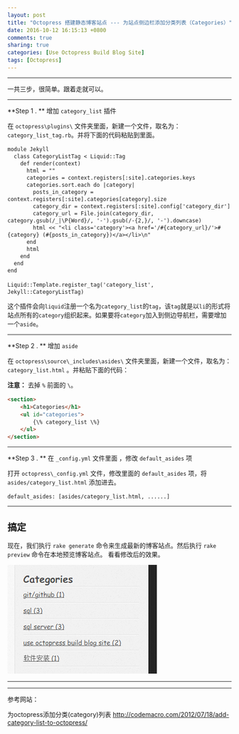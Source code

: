 ```yaml
---
layout: post
title: "Octopress 搭建静态博客站点 --- 为站点侧边栏添加分类列表（Categories）"
date: 2016-10-12 16:15:13 +0800
comments: true
sharing: true
categories: [Use Octopress Build Blog Site]
tags: [Octopress]
---
```



---

一共三步，很简单。跟着走就可以。

---

**Step 1 . **  增加 `category_list` 插件

在 `octopress\plugins\` 文件夹里面，新建一个文件，取名为：`category_list_tag.rb`。并将下面的代码粘贴到里面。

```
module Jekyll
  class CategoryListTag < Liquid::Tag
    def render(context)
      html = ""
      categories = context.registers[:site].categories.keys
      categories.sort.each do |category|
        posts_in_category = context.registers[:site].categories[category].size
        category_dir = context.registers[:site].config['category_dir']
        category_url = File.join(category_dir, category.gsub(/_|\P{Word}/, '-').gsub(/-{2,}/, '-').downcase)
        html << "<li class='category'><a href='/#{category_url}/'>#{category} (#{posts_in_category})</a></li>\n"
      end
      html
    end
  end
end

Liquid::Template.register_tag('category_list', Jekyll::CategoryListTag)
```

这个插件会向`liquid`注册一个名为`category_list`的`tag`，该`tag`就是以`li`的形式将站点所有的`category`组织起来。如果要将`category`加入到侧边导航栏，需要增加一个`aside`。

---

**Step 2 . ** 增加 `aside`

在 `octopress\source\_includes\asides\` 文件夹里面，新建一个文件，取名为：`category_list.html` 。并粘贴下面的代码：

**注意：** 去掉 `%` 前面的 `\`。

```html
<section>
	<h1>Categories</h1>
	<ul id="categories">
		{\% category_list \%}
	</ul>
</section>
```

---

**Step 3 . ** 在 `_config.yml` 文件里面 ，修改 `default_asides` 项

打开 `octopress\_config.yml` 文件，修改里面的 `default_asides` 项，将 `asides/category_list.html` 添加进去。

```
default_asides: [asides/category_list.html, ......]
```

---

## 搞定

现在，我们执行 `rake generate` 命令来生成最新的博客站点。然后执行 `rake preview` 命令在本地预览博客站点。 看看修改后的效果。

![Alt text](/images/2016-10-12-octopress-build-static-blog-site-add-categories-list-for-site-sidebar/1476259852727.png)

---

---

参考网站：

为octopress添加分类(category)列表
http://codemacro.com/2012/07/18/add-category-list-to-octopress/
